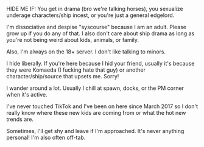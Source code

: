 HIDE ME IF: You get in drama (bro we're talking horses), you sexualize underage characters/ship incest, or you're just a general edgelord. 

I'm dissociative and despise "syscourse" because I am an adult. Please grow up if you do any of that. I also don't care about ship drama as long as you're not being weird about kids, animals, or family.

Also, I'm always on the 18+ server. I don't like talking to minors.

I hide liberally. If you're here because I hid your friend, usually it's because they were Komaeda (I fucking hate that guy) or another character/ship/source that upsets me. Sorry!

I wander around a lot. Usually I chill at spawn, docks, or the PM corner when it's active.

I've never touched TikTok and I've been on here since March 2017 so I don't really know where these new kids are coming from or what the hot new trends are.

Sometimes, I'll get shy and leave if I'm approached. It's never anything personal! I'm also often off-tab.

